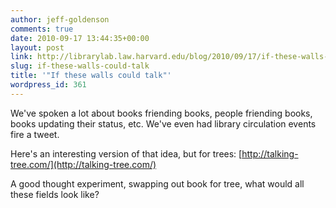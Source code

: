 ```yaml
---
author: jeff-goldenson
comments: true
date: 2010-09-17 13:44:35+00:00
layout: post
link: http://librarylab.law.harvard.edu/blog/2010/09/17/if-these-walls-could-talk/
slug: if-these-walls-could-talk
title: '"If these walls could talk"'
wordpress_id: 361
---
```


We've spoken a lot about books friending books, people friending books, books updating their status, etc.  We've even had library circulation events fire a tweet.

Here's an interesting version of that idea, but for trees:
[http://talking-tree.com/](http://talking-tree.com/)

A good thought experiment, swapping out book for tree, what would all these fields look like?
